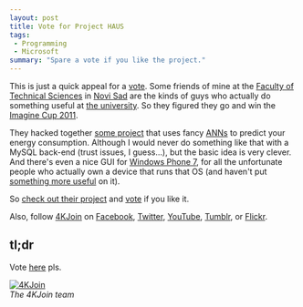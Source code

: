 ```yaml
---
layout: post
title: Vote for Project HAUS
tags:
 - Programming
 - Microsoft
summary: "Spare a vote if you like the project."
---
```


This is just a quick appeal for a
[vote](http://www.imaginecup.com/worldwide-finals/peoples-choice-award/view-and-vote.aspx?r=6495).
Some friends of mine at the [Faculty of Technical
Sciences](http://en.wikipedia.org/wiki/Faculty_of_Technical_Sciences) in [Novi
Sad](http://en.wikipedia.org/wiki/Novi_Sad) are the kinds of guys who actually
do something useful at [the
university](http://en.wikipedia.org/wiki/University_of_Novi_Sad). So they
figured they go and win the [Imagine Cup 2011](http://www.imaginecup.com/).

They hacked together [some
project](http://msacademic.rs/download/imaginecup/2011/projects/04%204K-join%20-%20HAUS.pdf)
that uses fancy [ANNs](http://en.wikipedia.org/wiki/Artificial_neural_network)
to predict your energy consumption. Although I would never do something like
that with a MySQL back-end (trust issues, I guess...), but the basic idea is
very clever. And there's even a nice GUI for [Windows Phone
7](http://en.wikipedia.org/wiki/Windows_Phone_7), for all the unfortunate
people who actually own a device that runs that OS (and haven't put [something
more useful](http://www.android.com/) on it).

So [check out their
project](http://www.imaginecup.com/worldwide-finals/peoples-choice-award/view-and-vote.aspx?r=6495)
and
[vote](http://www.imaginecup.com/worldwide-finals/peoples-choice-award/view-and-vote.aspx?r=6495)
if you like it.

Also, follow [4KJoin](http://4kjoin.tumblr.com/) on
[Facebook](http://www.facebook.com/4Kjoin),
[Twitter](http://twitter.com/4kjoin),
[YouTube](http://youtube.com/user/4kjoin), [Tumblr](http://4kjoin.tumblr.com/),
or [Flickr](http://flickr.com/4kjoin).


tl;dr
-----

Vote
[here](http://www.imaginecup.com/worldwide-finals/peoples-choice-award/view-and-vote.aspx?r=6495)
pls.

<div class="img center">
  <a href="/media/images/random/4kjoin-team.jpg">
    <img alt="4KJoin" src="http://www.imaginecup.com/worldwide-finals/peoples-choice-award/view-and-vote.aspx?r=6495">
  </a>
  <br/>
  <em>The 4KJoin team</em>
</div>
